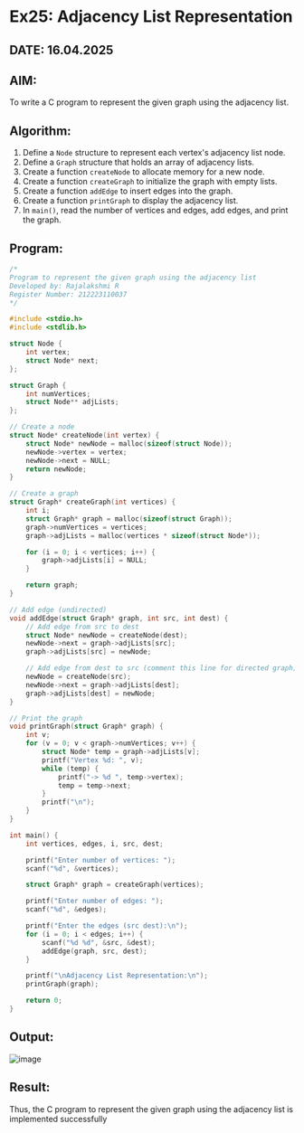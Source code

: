 # Ex25: Adjacency List Representation  
## DATE: 16.04.2025  

## AIM:  
To write a C program to represent the given graph using the adjacency list.

## Algorithm:

1. Define a `Node` structure to represent each vertex's adjacency list node.
2. Define a `Graph` structure that holds an array of adjacency lists.
3. Create a function `createNode` to allocate memory for a new node.
4. Create a function `createGraph` to initialize the graph with empty lists.
5. Create a function `addEdge` to insert edges into the graph.
6. Create a function `printGraph` to display the adjacency list.
7. In `main()`, read the number of vertices and edges, add edges, and print the graph.

## Program:

```c
/*
Program to represent the given graph using the adjacency list
Developed by: Rajalakshmi R
Register Number: 212223110037
*/

#include <stdio.h>
#include <stdlib.h>

struct Node {
    int vertex;
    struct Node* next;
};

struct Graph {
    int numVertices;
    struct Node** adjLists;
};

// Create a node
struct Node* createNode(int vertex) {
    struct Node* newNode = malloc(sizeof(struct Node));
    newNode->vertex = vertex;
    newNode->next = NULL;
    return newNode;
}

// Create a graph
struct Graph* createGraph(int vertices) {
    int i;
    struct Graph* graph = malloc(sizeof(struct Graph));
    graph->numVertices = vertices;
    graph->adjLists = malloc(vertices * sizeof(struct Node*));

    for (i = 0; i < vertices; i++) {
        graph->adjLists[i] = NULL;
    }

    return graph;
}

// Add edge (undirected)
void addEdge(struct Graph* graph, int src, int dest) {
    // Add edge from src to dest
    struct Node* newNode = createNode(dest);
    newNode->next = graph->adjLists[src];
    graph->adjLists[src] = newNode;

    // Add edge from dest to src (comment this line for directed graph)
    newNode = createNode(src);
    newNode->next = graph->adjLists[dest];
    graph->adjLists[dest] = newNode;
}

// Print the graph
void printGraph(struct Graph* graph) {
    int v;
    for (v = 0; v < graph->numVertices; v++) {
        struct Node* temp = graph->adjLists[v];
        printf("Vertex %d: ", v);
        while (temp) {
            printf("-> %d ", temp->vertex);
            temp = temp->next;
        }
        printf("\n");
    }
}

int main() {
    int vertices, edges, i, src, dest;

    printf("Enter number of vertices: ");
    scanf("%d", &vertices);

    struct Graph* graph = createGraph(vertices);

    printf("Enter number of edges: ");
    scanf("%d", &edges);

    printf("Enter the edges (src dest):\n");
    for (i = 0; i < edges; i++) {
        scanf("%d %d", &src, &dest);
        addEdge(graph, src, dest);
    }

    printf("\nAdjacency List Representation:\n");
    printGraph(graph);

    return 0;
}
```

## Output:
![image](https://github.com/user-attachments/assets/68419094-9b55-4b58-b448-0fb34080e315)



## Result:
Thus, the C program to represent the given graph using the adjacency list is implemented successfully
